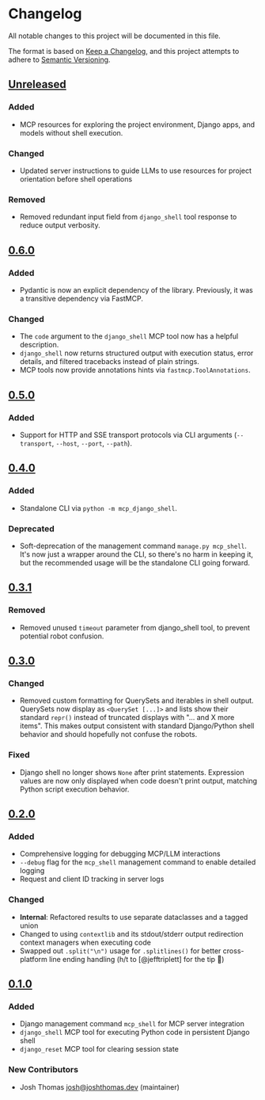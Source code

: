 # Changelog

All notable changes to this project will be documented in this file.

The format is based on [Keep a Changelog](https://keepachangelog.com/en/1.0.0/),
and this project attempts to adhere to [Semantic Versioning](https://semver.org/spec/v2.0.0.html).

<!--
## [${version}]
### Added - for new features
### Changed - for changes in existing functionality
### Deprecated - for soon-to-be removed features
### Removed - for now removed features
### Fixed - for any bug fixes
### Security - in case of vulnerabilities
[${version}]: https://github.com/joshuadavidthomas/mcp-django-shell/releases/tag/v${version}
-->

## [Unreleased]

### Added

- MCP resources for exploring the project environment, Django apps, and models without shell execution.

### Changed

- Updated server instructions to guide LLMs to use resources for project orientation before shell operations

### Removed

- Removed redundant input field from `django_shell` tool response to reduce output verbosity.

## [0.6.0]

### Added

- Pydantic is now an explicit dependency of the library. Previously, it was a transitive dependency via FastMCP.

### Changed

- The `code` argument to the `django_shell` MCP tool now has a helpful description.
- `django_shell` now returns structured output with execution status, error details, and filtered tracebacks instead of plain strings.
- MCP tools now provide annotations hints via `fastmcp.ToolAnnotations`.

## [0.5.0]

### Added

- Support for HTTP and SSE transport protocols via CLI arguments (`--transport`, `--host`, `--port`, `--path`).

## [0.4.0]

### Added

- Standalone CLI via `python -m mcp_django_shell`.

### Deprecated

- Soft-deprecation of the management command `manage.py mcp_shell`. It's now just a wrapper around the CLI, so there's no harm in keeping it, but the recommended usage will be the standalone CLI going forward.

## [0.3.1]

### Removed

- Removed unused `timeout` parameter from django_shell tool, to prevent potential robot confusion.

## [0.3.0]

### Changed

- Removed custom formatting for QuerySets and iterables in shell output. QuerySets now display as `<QuerySet [...]>` and lists show their standard `repr()` instead of truncated displays with "... and X more items". This makes output consistent with standard Django/Python shell behavior and should hopefully not confuse the robots.

### Fixed

- Django shell no longer shows `None` after print statements. Expression values are now only displayed when code doesn't print output, matching Python script execution behavior.

## [0.2.0]

### Added

- Comprehensive logging for debugging MCP/LLM interactions
- `--debug` flag for the `mcp_shell` management command to enable detailed logging
- Request and client ID tracking in server logs

### Changed

- **Internal**: Refactored results to use separate dataclasses and a tagged union
- Changed to using `contextlib` and its stdout/stderr output redirection context managers when executing code
- Swapped out `.split("\n")` usage for `.splitlines()` for better cross-platform line ending handling (h/t to [@jefftriplett] for the tip 🎉)

## [0.1.0]

### Added

- Django management command `mcp_shell` for MCP server integration
- `django_shell` MCP tool for executing Python code in persistent Django shell
- `django_reset` MCP tool for clearing session state

### New Contributors

- Josh Thomas <josh@joshthomas.dev> (maintainer)

[unreleased]: https://github.com/joshuadavidthomas/mcp-django-shell/compare/v0.6.0...HEAD
[0.1.0]: https://github.com/joshuadavidthomas/mcp-django-shell/releases/tag/v0.1.0
[0.2.0]: https://github.com/joshuadavidthomas/mcp-django-shell/releases/tag/v0.2.0
[0.3.0]: https://github.com/joshuadavidthomas/mcp-django-shell/releases/tag/v0.3.0
[0.3.1]: https://github.com/joshuadavidthomas/mcp-django-shell/releases/tag/v0.3.1
[0.4.0]: https://github.com/joshuadavidthomas/mcp-django-shell/releases/tag/v0.4.0
[0.5.0]: https://github.com/joshuadavidthomas/mcp-django-shell/releases/tag/v0.5.0
[0.6.0]: https://github.com/joshuadavidthomas/mcp-django-shell/releases/tag/v0.6.0
